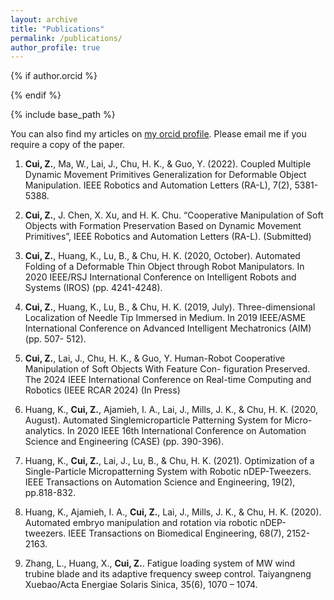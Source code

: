 ```yaml
---
layout: archive
title: "Publications"
permalink: /publications/
author_profile: true
---
```


{% if author.orcid %}
<!--   You can also find my articles on <u><a href="{{author.orcid}}">my orcid profile</a>.</u> -->
<!-- You can also find my articles on [my orcid profile](https://orcid.org/0000-0003-3508-0939). -->
{% endif %}


{% include base_path %}

<!-- {% for post in site.publications reversed %}
  {% include archive-single.html %}
{% endfor %}
 -->
 
You can also find my articles on [my orcid profile](https://orcid.org/0000-0003-3508-0939).
Please email me if you require a copy of the paper.
 
1. **Cui, Z.**, Ma, W., Lai, J., Chu, H. K., & Guo, Y. (2022). Coupled Multiple Dynamic Movement Primitives
Generalization for Deformable Object Manipulation. IEEE Robotics and Automation Letters (RA-L), 7(2), 5381-5388.

2. **Cui, Z.**, J. Chen, X. Xu, and H. K. Chu. “Cooperative Manipulation of Soft Objects with Formation Preservation
Based on Dynamic Movement Primitives”, IEEE Robotics and Automation Letters (RA-L). (Submitted)

3. **Cui, Z.**, Huang, K., Lu, B., & Chu, H. K. (2020, October). Automated Folding of a Deformable Thin Object
through Robot Manipulators. In 2020 IEEE/RSJ International Conference on Intelligent Robots and Systems (IROS)
(pp. 4241-4248). 

4. **Cui, Z.**, Huang, K., Lu, B., & Chu, H. K. (2019, July). Three-dimensional Localization of Needle Tip Immersed
in Medium. In 2019 IEEE/ASME International Conference on Advanced Intelligent Mechatronics (AIM) (pp. 507-
512).

5. **Cui, Z.**, Lai, J., Chu, H. K., & Guo, Y. Human-Robot Cooperative Manipulation of Soft Objects With Feature Con-
figuration Preserved. The 2024 IEEE International Conference on Real-time Computing and Robotics (IEEE RCAR 2024) (In Press)

6. Huang, K., **Cui, Z.**, Ajamieh, I. A., Lai, J., Mills, J. K., & Chu, H. K. (2020, August). Automated Singlemicroparticle Patterning System for Micro-analytics. In 2020 IEEE 16th International Conference on Automation
Science and Engineering (CASE) (pp. 390-396).

7. Huang, K., **Cui, Z.**, Lai, J., Lu, B., & Chu, H. K. (2021). Optimization of a Single-Particle Micropatterning System
with Robotic nDEP-Tweezers. IEEE Transactions on Automation Science and Engineering, 19(2), pp.818-832.

8. Huang, K., Ajamieh, I. A., **Cui, Z.**, Lai, J., Mills, J. K., & Chu, H. K. (2020). Automated embryo manipulation
and rotation via robotic nDEP-tweezers. IEEE Transactions on Biomedical Engineering, 68(7), 2152-2163.

9. Zhang, L., Huang, X., **Cui, Z.**. Fatigue loading system of MW wind trubine blade and its adaptive frequency sweep control. Taiyangneng Xuebao/Acta Energiae Solaris Sinica, 35(6), 1070 – 1074.
 
